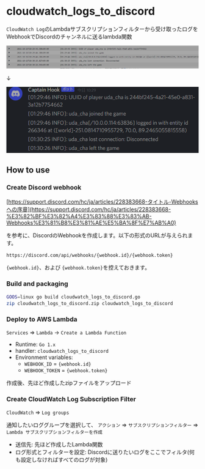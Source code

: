 # cloudwatch_logs_to_discord

`CloudWatch Log`のLambdaサブスクリプションフィルターから受け取ったログをWebhookでDiscordのチャンネルに送るlambda関数

![cloudwatch.png](./doc/image/cloudwatch.png)

↓

![dicsord.png](./doc/image/discord.png)

## How to use

### Create Discord webhook

[https://support.discord.com/hc/ja/articles/228383668-タイトル-Webhooksへの序章](https://support.discord.com/hc/ja/articles/228383668-%E3%82%BF%E3%82%A4%E3%83%88%E3%83%AB-Webhooks%E3%81%B8%E3%81%AE%E5%BA%8F%E7%AB%A0)

を参考に、DiscordのWebhookを作成します。以下の形式のURLが与えられます。

```
https://discord.com/api/webhooks/{webhook.id}/{webhook.token}
```

`{webhook.id}`、および `{webhook.token}`を控えておきます。


### Build and packaging

```sh
GOOS=linux go build cloudwatch_logs_to_discord.go
zip cloudwatch_logs_to_discord.zip cloudwatch_logs_to_discord
```

### Deploy to AWS Lambda

`Services` => `Lambda` -> `Create a Lambda Function`

* Runtime: `Go 1.x`
* handler: `cloudwatch_logs_to_discord`
* Environment variables:
    * `WEBHOOK_ID` = `{webhook.id}`
    * `WEBHOOK_TOKEN` = `{webhook.token}`

作成後、先ほど作成したzipファイルをアップロード

### Create CloudWatch Log Subscription Filter

`CloudWatch` => `Log groups`

通知したいロググループを選択して、
`アクション` => `サブスクリプションフィルター` => `Lambda サブスクリプションフィルターを作成`

* 送信先: 先ほど作成したLambda関数
* ログ形式とフィルターを設定: Discordに送りたいログをここでフィルタ(何も設定しなければすべてのログが対象)

